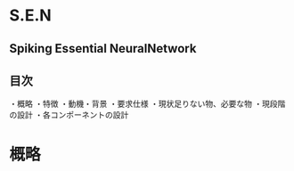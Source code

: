 # S.E.N
## Spiking Essential NeuralNetwork

## 目次

・概略
・特徴
・動機・背景
・要求仕様
・現状足りない物、必要な物
・現段階の設計
・各コンポーネントの設計

# 概略
